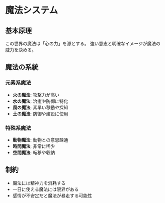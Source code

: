 # 魔法システム

## 基本原理

この世界の魔法は「心の力」を源とする。
強い意志と明確なイメージが魔法の威力を決める。

## 魔法の系統

### 元素系魔法
- **火の魔法**: 攻撃力が高い
- **水の魔法**: 治癒や防御に特化
- **風の魔法**: 素早い移動や探知
- **土の魔法**: 防御や建設に使用

### 特殊系魔法
- **動物魔法**: 動物との意思疎通
- **時間魔法**: 非常に稀少
- **空間魔法**: 転移や収納

## 制約

- 魔法には精神力を消耗する
- 一日に使える魔法には限界がある
- 感情が不安定だと魔法が暴走する可能性